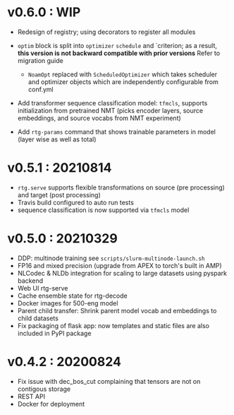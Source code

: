 # v0.6.0 : WIP
- Redesign of registry; using decorators to register all modules
- `optim` block is split into `optimizer` `schedule` and `criterion; as a result, **this version is not backward compatible with prior versions** Refer to migration guide
  - `NoamOpt` replaced with `ScheduledOptimizer` which takes scheduler and optimizer objects which are independently configurable from conf.yml
    
- Add transformer sequence classification model: `tfmcls`, supports initialization from pretrained NMT (picks encoder layers, source embeddings, and source vocabs from NMT experiment)
- Add `rtg-params` command that shows trainable parameters in model (layer wise as well as total)

# v0.5.1 : 20210814
- `rtg.serve` supports flexible transformations on source (pre processing) and target (post processing)
- Travis build configured to auto run tests
- sequence classification is now supported via `tfmcls` model

# v0.5.0 : 20210329
- DDP: multinode training see `scripts/slurm-multinode-launch.sh`
- FP16 and mixed precision (upgrade from APEX to torch's built in AMP)
- NLCodec & NLDb integration for scaling to large datasets using pyspark backend
- Web UI rtg-serve
- Cache ensemble state for rtg-decode
- Docker images for 500-eng model
- Parent child transfer: Shrink parent model vocab and embeddings to child datasets 
- Fix packaging of flask app: now templates and static files are also included in PyPI package


# v0.4.2 : 20200824 
- Fix issue with dec_bos_cut complaining that tensors are not on contigous storage
- REST API
- Docker for deployment
